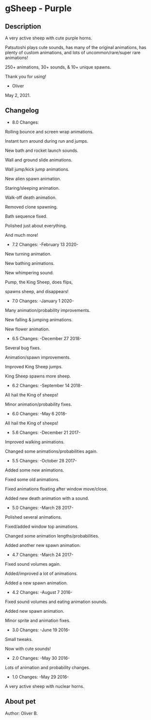 # gSheep - Purple

## Description
A very active sheep with cute purple horns.

Patsutoshi plays cute sounds,
has many of the original animations,
has plenty of custom animations,
and lots of uncommon/rare/super rare animations!

250+ animations, 30+ sounds, & 10+ unique spawns.

Thank you for using!
- Oliver

May 2, 2021.

## Changelog
- 8.0 Changes:

Rolling bounce and screen wrap animations.

Instant turn around during run and jumps.

New bath and rocket launch sounds.

Wall and ground slide animations.

Wall jump/kick jump animations.

New alien spawn animation.

Staring/sleeping animation.

Walk-off death animation.

Removed clone spawning.

Bath sequence fixed.

Polished just about everything.

And much more!

- 7.2 Changes:
-February 13 2020-

New turning animation.

New bathing animations.

New whimpering sound.

Pump, the King Sheep, does flips,

spawns sheep, and disappears!

- 7.0 Changes:
-January 1 2020-

Many animation/probability improvements.

New falling &amp; jumping animations.

New flower animation.

- 6.5 Changes:
-December 27 2018-

Several bug fixes.

Animation/spawn improvements.

Improved King Sheep jumps.

King Sheep spawns more sheep.

- 6.2 Changes:
-September 14 2018-

All hail the King of sheeps!

Minor animation/probability fixes.

- 6.0 Changes:
-May 6 2018-

All hail the King of sheeps!

- 5.6 Changes:
-December 21 2017-

Improved walking animations.

Changed some animations/probabilities again.

- 5.5 Changes:
-October 28 2017-

Added some new animations.

Fixed some old animations.

Fixed animations floating after window move/close.

Added new death animation with a sound.

- 5.0 Changes:
-March 28 2017-

Polished several animations.

Fixed/added window top animations.

Changed some animation lengths/probabilities.

Added another new spawn animation.

- 4.7 Changes:
-March 24 2017-

Fixed sound volumes again.

Added/improved a lot of animations.

Added a new spawn animation.

- 4.2 Changes:
-August 7 2016-

Fixed sound volumes and eating animation sounds.

Added new spawn animation.

Minor sprite and animation fixes.

- 3.0 Changes:
-June 19 2016-

Small tweaks.

Now with cute sounds!

- 2.0 Changes:
-May 30 2016-

Lots of animation and probability changes.

- 1.0 Changes:
-May 29 2016-

A very active sheep with nuclear horns.


## About pet
Author: Oliver B.